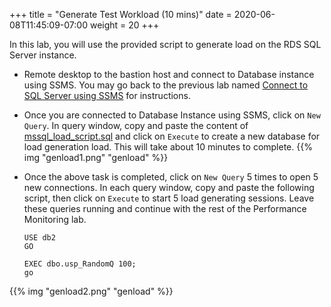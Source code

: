 +++
title = "Generate Test Workload (10 mins)"
date = 2020-06-08T11:45:09-07:00
weight = 20
+++

In this lab, you will use the provided script to generate load on the RDS SQL Server instance.

* Remote desktop to the bastion host and connect to Database instance using SSMS. You may go back to the previous lab named [Connect to SQL Server using SSMS](../lab1/3_clientconnection.html) for instructions.

* Once you are connected to Database Instance using SSMS, click on `New Query`. In query window, copy and paste the content of [mssql_load_script.sql](generateload/mssql_load_script.sql) and click on `Execute` to create a new database for load generation load. This will take about 10 minutes to complete.
{{% img "genload1.png" "genload" %}}

* Once the above task is completed, click on `New Query` 5 times to open 5 new connections. In each query window, copy and paste the following script, then click on `Execute` to start 5 load generating sessions. Leave these queries running and continue with the rest of the Performance Monitoring lab. 

    ```
    USE db2
    GO

    EXEC dbo.usp_RandomQ 100;
    go
    ```

{{% img "genload2.png" "genload" %}}
